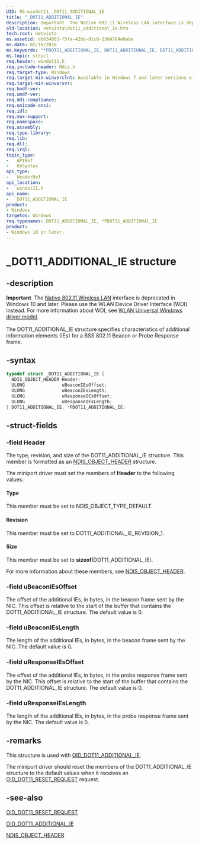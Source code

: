 ```yaml
---
UID: NS:windot11._DOT11_ADDITIONAL_IE
title: "_DOT11_ADDITIONAL_IE"
description: Important  The Native 802.11 Wireless LAN interface is deprecated in Windows 10 and later.
old-location: netvista\dot11_additional_ie.htm
tech.root: netvista
ms.assetid: db034863-f5fa-42bb-81c8-23d4784e0abe
ms.date: 02/16/2018
ms.keywords: "*PDOT11_ADDITIONAL_IE, DOT11_ADDITIONAL_IE, DOT11_ADDITIONAL_IE structure [Network Drivers Starting with Windows Vista], Native_802.11_data_types_306f816b-e8fa-4f61-be10-5fd4d793f5a5.xml, PDOT11_ADDITIONAL_IE, PDOT11_ADDITIONAL_IE structure pointer [Network Drivers Starting with Windows Vista], _DOT11_ADDITIONAL_IE, netvista.dot11_additional_ie, windot11/DOT11_ADDITIONAL_IE, windot11/PDOT11_ADDITIONAL_IE"
ms.topic: struct
req.header: windot11.h
req.include-header: Ndis.h
req.target-type: Windows
req.target-min-winverclnt: Available in Windows 7 and later versions of the Windows operating   systems.
req.target-min-winversvr:
req.kmdf-ver:
req.umdf-ver:
req.ddi-compliance:
req.unicode-ansi:
req.idl:
req.max-support:
req.namespace:
req.assembly:
req.type-library:
req.lib:
req.dll:
req.irql:
topic_type:
-	APIRef
-	kbSyntax
api_type:
-	HeaderDef
api_location:
-	windot11.h
api_name:
-	DOT11_ADDITIONAL_IE
product:
- Windows
targetos: Windows
req.typenames: DOT11_ADDITIONAL_IE, *PDOT11_ADDITIONAL_IE
product:
- Windows 10 or later.
---
```


# _DOT11_ADDITIONAL_IE structure


## -description


<div class="alert"><b>Important</b>  The <a href="https://msdn.microsoft.com/library/windows/hardware/ff560689">Native 802.11 Wireless LAN</a> interface is deprecated in Windows 10 and later. Please use the WLAN Device Driver Interface (WDI) instead. For more information about WDI, see <a href="https://msdn.microsoft.com/6EF92E34-7BC9-465E-B05D-2BCB29165A18">WLAN Universal Windows driver model</a>.</div><div> </div>The DOT11_ADDITIONAL_IE structure specifies characteristics of additional information elements (IEs)
  for a BSS 802.11 Beacon or Probe Response frame.


## -syntax


```cpp
typedef struct _DOT11_ADDITIONAL_IE {
  NDIS_OBJECT_HEADER Header;
  ULONG              uBeaconIEsOffset;
  ULONG              uBeaconIEsLength;
  ULONG              uResponseIEsOffset;
  ULONG              uResponseIEsLength;
} DOT11_ADDITIONAL_IE, *PDOT11_ADDITIONAL_IE;
```


## -struct-fields




### -field Header

The type, revision, and size of the DOT11_ADDITIONAL_IE structure. This member is formatted as an
     <a href="..\ntddndis\ns-ntddndis-_ndis_object_header.md">NDIS_OBJECT_HEADER</a> structure.


The miniport driver must set the members of
     <b>Header</b> to the following values:





#### Type

This member must be set to NDIS_OBJECT_TYPE_DEFAULT.



#### Revision

This member must be set to DOT11_ADDITIONAL_IE_REVISION_1.



#### Size

This member must be set to
       <b>sizeof</b>(DOT11_ADDITIONAL_IE).

For more information about these members, see
     <a href="..\ntddndis\ns-ntddndis-_ndis_object_header.md">NDIS_OBJECT_HEADER</a>.


### -field uBeaconIEsOffset

The offset of the additional IEs, in bytes, in the beacon frame sent by the NIC. This offset is
     relative to the start of the buffer that contains the DOT11_ADDITIONAL_IE structure. The default value
     is 0.


### -field uBeaconIEsLength

The length of the additional IEs, in bytes, in the beacon frame sent by the NIC. The default value
     is 0.


### -field uResponseIEsOffset

The offset of the additional IEs, in bytes, in the probe response frame sent by the NIC. This
     offset is relative to the start of the buffer that contains the DOT11_ADDITIONAL_IE structure. The
     default value is 0.


### -field uResponseIEsLength

The length of the additional IEs, in bytes, in the probe response frame sent by the NIC. The
     default value is 0.


## -remarks



This structure is used with
    <a href="https://msdn.microsoft.com/library/windows/hardware/ff569103">OID_DOT11_ADDITIONAL_IE</a>.

The miniport driver should reset the members of the DOT11_ADDITIONAL_IE structure to the default
    values when it receives an
    <a href="https://msdn.microsoft.com/library/windows/hardware/ff569409">OID_DOT11_RESET_REQUEST</a> request.




## -see-also

<a href="https://msdn.microsoft.com/library/windows/hardware/ff569409">OID_DOT11_RESET_REQUEST</a>



<a href="https://msdn.microsoft.com/library/windows/hardware/ff569103">OID_DOT11_ADDITIONAL_IE</a>



<a href="..\ntddndis\ns-ntddndis-_ndis_object_header.md">NDIS_OBJECT_HEADER</a>



 

 


